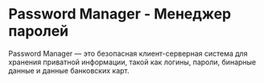 # Password Manager - Менеджер паролей

Password Manager — это безопасная клиент-серверная система для хранения приватной информации, такой как логины, пароли, бинарные данные и данные банковских карт.
